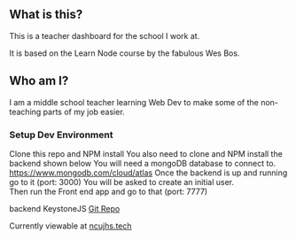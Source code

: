 ## What is this?

This is a teacher dashboard for the school I work at.


It is based on the Learn Node course by the fabulous Wes Bos.

## Who am I?

I am a middle school teacher learning Web Dev to make some of the non-teaching parts of my job easier.

### Setup Dev Environment
Clone this repo and NPM install 
You also need to clone and NPM install the backend shown below
You will need a mongoDB database to connect to.  
https://www.mongodb.com/cloud/atlas
Once the backend is up and running go to it (port: 3000)
You will be asked to create an initial user.  
Then run the Front end app and go to that (port: 7777)

backend KeystoneJS [Git Repo](https://github.com/mysticfalconvt/School-Keystone-Backend)

Currently viewable at [ncujhs.tech](https://new.ncujhs.tech/)